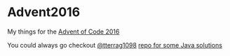 # Advent2016
My things for the [Advent of Code 2016](http://adventofcode.com/)


You could always go checkout [@tterrag1098](https://twitter.com/tterrag1098) [repo for some Java solutions](https://github.com/tterrag1098/Advent2016)
